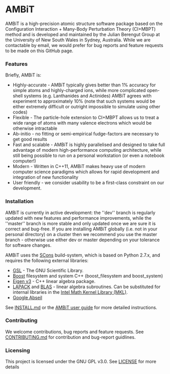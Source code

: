 # AMBiT
AMBiT is a high-precision atomic structure software package based on the Configuration Interaction + Many-Body Perturbation Theory (CI+MBPT) method and is developed and maintained by the Julian Berengut Group at the University of New South Wales in Sydney, Australia. While we are contactable by email, we would prefer for bug reports and feature requests to be made on this GitHub page.

### Features
Briefly, AMBiT is:
* Highly-accurate - AMBiT typically gives better than 1% accuracy for simple atoms and highly-charged ions, while more complicated open-shell systems (e.g. Lanthanides and Actinides) AMBiT agrees with experiment to approximately 10% (note that such systems would be either extremely difficult or outright impossible to simulate using other codes)
* Flexible - The particle-hole extension to CI+MBPT allows us to treat a wide range of atoms with many valence electrons which would be otherwise intractable
* Ab-initio - no fitting or semi-empirical fudge-factors are necessary to get good results
* Fast and scalable - AMBiT is highly parallelised and designed to take full advantage of modern high-performance computing architecture, while still being possible to run on a personal workstation (or even a notebook computer!)
* Modern - Written in C++11, AMBiT makes heavy use of modern computer science paradigms which allows for rapid development and integration of new functionality
* User friendly - we consider usability to be a first-class constraint on our development. 

### Installation
AMBiT is currently in active development: the ''dev'' branch is regularly updated with new features and performance improvements, while the ''master'' branch is more stable and only updated once we are sure it is correct and bug-free. If you are installing AMBiT globally (i.e. not in your personal directory) on a cluster then we recommend you use the master branch - otherwise use either dev or master depending on your tolerance for software changes. 

AMBiT uses the [SCons](http://scons.org/) build-system, which is based on Python 2.7.x, and requires the following external libraries:
- [GSL](https://www.gnu.org/software/gsl/) - The GNU Scientific Library.
- [Boost](https://www.boost.org/) filesystem and system C++ (boost_filesystem and boost_system)
- [Eigen v3](http://eigen.tuxfamily.org/index.php?title=Main_Page) - C++ linear algebra package.
- [LAPACK](http://www.netlib.org/lapack/) and [BLAS](http://www.netlib.org/blas/) - linear algebra subroutines. Can be substituted for internal libraries in the [Intel Math Kernel Library (MKL)](https://software.intel.com/en-us/mkl).
- [Google Abseil](https://github.com/abseil/abseil-cpp)

See [INSTALL.md](https://github.com/drjuls/AMBiT/blob/master/INSTALL.md) or the [AMBiT user guide](https://github.com/drjuls/AMBiT/blob/master/Documentation/user_guide.tex) for more detailed instructions.

### Contributing
We welcome contributions, bug reports and feature requests. See [CONTRIBUTING.md](https://github.com/drjuls/AMBiT/blob/master/CONTRIBUTING.md) for contribution and bug-report guidlines.

### Licensing
This project is licensed under the GNU GPL v3.0. See [LICENSE](https://github.com/drjuls/AMBiT/blob/master/LICENSE) for more details
